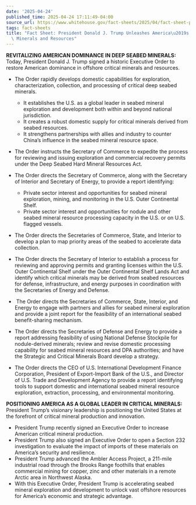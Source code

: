 ```yaml
---
date: '2025-04-24'
published_time: 2025-04-24 17:11:49-04:00
source_url: https://www.whitehouse.gov/fact-sheets/2025/04/fact-sheet-president-donald-j-trump-unleashes-americas-offshore-critical-minerals-and-resources/
tags: fact-sheets
title: "Fact Sheet: President Donald J. Trump Unleashes America\u2019s Offshore Critical\
  \ Minerals and Resources"
---
```

 
**REVITALIZING AMERICAN DOMINANCE IN DEEP SEABED MINERALS:** Today,
President Donald J. Trump signed a historic Executive Order to restore
American dominance in offshore critical minerals and resources.

-   The Order rapidly develops domestic capabilities for exploration,
    characterization, collection, and processing of critical deep seabed
    minerals.
    -   It establishes the U.S. as a global leader in seabed mineral
        exploration and development both within and beyond national
        jurisdiction.

    <!-- -->

    -   It creates a robust domestic supply for critical minerals
        derived from seabed resources.

    <!-- -->

    -   It strengthens partnerships with allies and industry to counter
        China’s influence in the seabed mineral resource space.
-   The Order instructs the Secretary of Commerce to expedite the
    process for reviewing and issuing exploration and commercial
    recovery permits under the Deep Seabed Hard Mineral Resources Act.
-   The Order directs the Secretary of Commerce, along with the
    Secretary of Interior and Secretary of Energy, to provide a report
    identifying:
    -   Private sector interest and opportunities for seabed mineral
        exploration, mining, and monitoring in the U.S. Outer
        Continental Shelf.

    <!-- -->

    -   Private sector interest and opportunities for nodule and other
        seabed mineral resource processing capacity in the U.S. or on
        U.S. flagged vessels.
-   The Order directs the Secretaries of Commerce, State, and Interior
    to develop a plan to map priority areas of the seabed to accelerate
    data collection.
-   The Order directs the Secretary of Interior to establish a process
    for reviewing and approving permits and granting licenses within the
    U.S. Outer Continental Shelf under the Outer Continental Shelf Lands
    Act and identify which critical minerals may be derived from seabed
    resources for defense, infrastructure, and energy purposes in
    coordination with the Secretaries of Energy and Defense.
-    The Order directs the Secretaries of Commerce, State, Interior, and
    Energy to engage with partners and allies for seabed mineral
    exploration and provide a joint report for the feasibility of an
    international seabed benefit-sharing mechanism.
-   The Order directs the Secretaries of Defense and Energy to provide a
    report addressing feasibility of using National Defense Stockpile
    for nodule-derived minerals; review and revise domestic processing
    capability for seabed mineral resources and DPA authorities; and
    have the Strategic and Critical Minerals Board develop a strategy.
-   The Order directs the CEO of U.S. International Development Finance
    Corporation, President of Export-Import Bank of the U.S., and
    Director of U.S. Trade and Development Agency to provide a report
    identifying tools to support domestic and international seabed
    mineral resource exploration, extraction, processing, and
    environmental monitoring.

**POSITIONING AMERICA AS A GLOBAL LEADER IN CRITICAL MINERALS:**
President Trump’s visionary leadership is positioning the United States
at the forefront of critical mineral production and innovation.  

-   President Trump recently signed an Executive Order to increase
    American critical mineral production.
-   President Trump also signed an Executive Order to open a Section 232
    investigation to evaluate the impact of imports of these materials
    on America’s security and resilience.
-   President Trump advanced the Ambler Access Project, a 211-mile
    industrial road through the Brooks Range foothills that enables
    commercial mining for copper, zinc and other materials in a remote
    Arctic area in Northwest Alaska.
-   With this Executive Order, President Trump is accelerating seabed
    mineral exploration and development to unlock vast offshore
    resources for America’s economic and strategic advantage.
